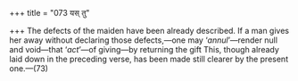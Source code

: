 +++
title = "073 यस् तु"

+++
The defects of the maiden have been already described. If a man gives
her away without declaring those defects,—one may ‘*annul*’—render null
and void—that ‘*act*’—of giving—by returning the gift This, though
already laid down in the preceding verse, has been made still clearer by
the present one.—(73)


